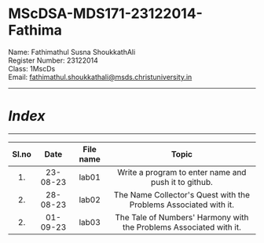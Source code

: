 # MScDSA-MDS171-23122014-Fathima

Name: Fathimathul Susna ShoukkathAli     
Register Number: 23122014    
Class: 1MscDs   
Email: fathimathul.shoukkathali@msds.christuniversity.in




***
# ***Index***
***                              



|Sl.no|Date|File name|Topic|
|:----:|:----:|:---:|:----:|
|1.|23-08-23|lab01|Write a program to enter name and push it to github.|   
|2.|28-08-23|lab02|The Name Collector's Quest with the Problems Associated with it.|     
|2.|01-09-23|lab03|The Tale of Numbers' Harmony with the Problems Associated with it.|         
